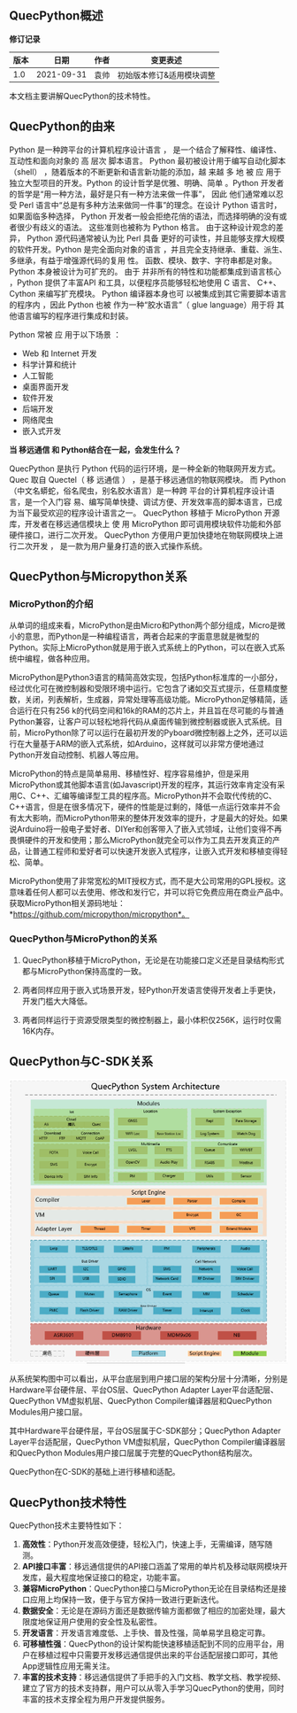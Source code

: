 ## QuecPython概述

**修订记录**

| **版本** | **日期**   | **作者** | **变更表述**                       |
| -------- | ---------- | -------- | ----------------------------------  |
| 1.0      | 2021-09-31 | 袁帅     | 初始版本修订&适用模块调整           |

本文档主要讲解QuecPython的技术特性。


##  QuecPython的由来

Python 是一种跨平台的计算机程序设计语言 ， 是一个结合了解释性、编译性、互动性和面向对象的 高 层次 脚本语言。 Python 最初被设计用于编写自动化脚本 （shell） ，随着版本的不断更新和语言新功能的添加，越 来越 多 地 被 应 用于独立大型项目的开发。Python 的设计哲学是优雅、明确、简单 。Python 开发者的哲学是“用一种方法，最好是只有一种方法来做一件事”， 因此 他们通常难以忍受 Perl 语言中“总是有多种方法来做同一件事”的理念。在设计 Python 语言时，如果面临多种选择， Python 开发者一般会拒绝花俏的语法，而选择明确的没有或者很少有歧义的语法。 这些准则也被称为 Python 格言。 由于这种设计观念的差异， Python 源代码通常被认为比 Perl 具备 更好的可读性，并且能够支撑大规模的软件开发。Python 是完全面向对象的语言 ，并且完全支持继承、重载、派生、多继承，有益于增强源代码的复用 性。 函数、模块、数字、字符串都是对象。Python 本身被设计为可扩充的。 由于 并非所有的特性和功能都集成到语言核心 ，Python 提供了丰富API 和工具，以便程序员能够轻松地使用 C 语言、 C++、Cython 来编写扩充模块。 Python 编译器本身也可 以被集成到其它需要脚本语言的程序内 ，因此 Python 也被 作为一种“胶水语言”（ glue language）用于将 其他语言编写的程序进行集成和封装。

Python 常被 应 用于以下场景 ： 

- Web 和 Internet 开发 
- 科学计算和统计
- 人工智能 
- 桌面界面开发
- 软件开发 
- 后端开发 
- 网络爬虫
- 嵌入式开发

**当 移远通信 和 Python结合在一起，会发生什么？**

QuecPython 是执行 Python 代码的运行环境，是一种全新的物联网开发方式。 Quec 取自 Quectel（ 移 远通信 ） ，是基于移远通信的物联网模块。 而 Python（中文名蟒蛇，俗名爬虫，别名胶水语言）是一种跨 平台的计算机程序设计语言，是一个入门容 易、编写简单快捷、调试方便、开发效率高的脚本语言，已成 为当下最受欢迎的程序设计语言之一。 QuecPython 移植于 MicroPython 开源库，开发者在移远通信模块上 使 用 MicroPython 即可调用模块软件功能和外部硬件接口，进行二次开发。 QuecPython 方便用户更加快捷地在物联网模块上进行二次开发 ， 是一款为用户量身打造的嵌入式操作系统。


##  QuecPython与Micropython关系

### MicroPython的介绍

从单词的组成来看，MicroPython是由Micro和Python两个部分组成，Micro是微小的意思，而Python是一种编程语言，两者合起来的字面意思就是微型的Python。实际上MicroPython就是用于嵌入式系统上的Python，可以在嵌入式系统中编程，做各种应用。

MicroPython是Python3语言的精简高效实现，包括Python标准库的一小部分，经过优化可在微控制器和受限环境中运行。它包含了诸如交互式提示，任意精度整数，关闭，列表解析，生成器，异常处理等高级功能。MicroPython足够精简，适合运行在只有256
k的代码空间和16k的RAM的芯片上，并且旨在尽可能的与普通Python兼容，让客户可以轻松地将代码从桌面传输到微控制器或嵌入式系统。目前，MicroPython除了可以运行在最初开发的Pyboard微控制器上之外，还可以运行在大量基于ARM的嵌入式系统，如Arduino，这样就可以非常方便地通过Python开发自动控制、机器人等应用。

MicroPython的特点是简单易用、移植性好、程序容易维护，但是采用MicroPython或其他脚本语言(如Javascript)开发的程序，其运行效率肯定没有采用C、C++、汇编等编译型工具的程序高。MicroPython并不会取代传统的C、C++语言，但是在很多情况下，硬件的性能是过剩的，降低一点运行效率并不会有太大影响，而MicroPython带来的整体开发效率的提升，才是最大的好处。如果说Arduino将一般电子爱好者、DIYer和创客带入了嵌入式领域，让他们变得不再畏惧硬件的开发和使用；那么MicroPython就完全可以作为工具去开发真正的产品，让普通工程师和爱好者可以快速开发嵌入式程序，让嵌入式开发和移植变得轻松、简单。

MicroPython使用了非常宽松的MIT授权方式，而不是大公司常用的GPL授权。这意味着任何人都可以去使用、修改和发行它，并可以将它免费应用在商业产品中。获取MicroPython相关源码地址：*https://github.com/micropython/micropython*。

### QuecPython与MicroPython的关系

1.  QuecPython移植于MicroPython，无论是在功能接口定义还是目录结构形式都与MicroPython保持高度的一致。

2.  两者同样应用于嵌入式场景开发，轻Python开发语言使得开发者上手更快，开发门槛大大降低。

3.  两者同样运行于资源受限类型的微控制器上，最小体积仅256K，运行时仅需16K内存。





##  QuecPython与C-SDK关系

![Quecpython_intro_1](media/Quecpython_intro_1.png)

从系统架构图中可以看出，从平台底层到用户接口层的架构分层十分清晰，分别是Hardware平台硬件层、平台OS层、QuecPython Adapter Layer平台适配层、QuecPython VM虚拟机层、QuecPython Compiler编译器层和QuecPython Modules用户接口层。

其中Hardware平台硬件层，平台OS层属于C-SDK部分；QuecPython Adapter Layer平台适配层，QuecPython VM虚拟机层，QuecPython Compiler编译器层和QuecPython Modules用户接口层属于完整的QuecPython结构层次。

QuecPython在C-SDK的基础上进行移植和适配。


##  QuecPython技术特性

QuecPython技术主要特性如下：

1.  **高效性**：Python开发高效便捷，轻松入门，快速上手，无需编译，随写随测。
2.  **API接口丰富**：移远通信提供的API接口涵盖了常用的单片机及移动联网模块开发库，最大程度地保证接口的稳定，功能丰富。
3.  **兼容MicroPython**：QuecPython接口与MicroPython无论在目录结构还是接口应用上均保持一致，便于与官方保持一致进行更新迭代。
4.  **数据安全**：无论是在源码方面还是数据传输方面都做了相应的加密处理，最大限度地保证用户使用的安全性及私密性。
5.  **开发语言**：开发语言难度低、上手快、普及性强，简单易学且稳定可靠。
6.  **可移植性强**：QuecPython的设计架构能快速移植适配到不同的应用平台，用户在移植过程中只需要开发移远通信提供出来的平台适配层接口即可，其他App逻辑性应用无需关注。
7.  **丰富的技术支持**：移远通信提供了手把手的入门文档、教学文档、教学视频、建立了官方的技术支持群，用户可以从零入手学习QuecPython的使用，同时丰富的技术支撑全程为用户开发提供服务。

